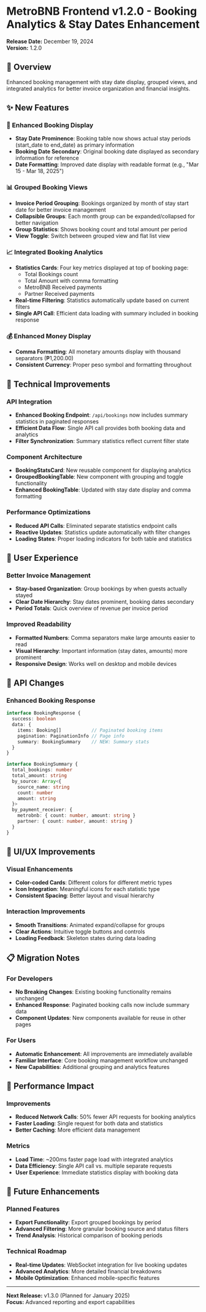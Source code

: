 # MetroBNB Frontend v1.2.0 - Booking Analytics & Stay Dates Enhancement

**Release Date:** December 19, 2024  
**Version:** 1.2.0

## 🎯 Overview
Enhanced booking management with stay date display, grouped views, and integrated analytics for better invoice organization and financial insights.

## ✨ New Features

### 📅 Enhanced Booking Display
- **Stay Date Prominence**: Booking table now shows actual stay periods (start_date to end_date) as primary information
- **Booking Date Secondary**: Original booking date displayed as secondary information for reference
- **Date Formatting**: Improved date display with readable format (e.g., "Mar 15 - Mar 18, 2025")

### 📊 Grouped Booking Views
- **Invoice Period Grouping**: Bookings organized by month of stay start date for better invoice management
- **Collapsible Groups**: Each month group can be expanded/collapsed for better navigation
- **Group Statistics**: Shows booking count and total amount per period
- **View Toggle**: Switch between grouped view and flat list view

### 📈 Integrated Booking Analytics
- **Statistics Cards**: Four key metrics displayed at top of booking page:
  - Total Bookings count
  - Total Amount with comma formatting
  - MetroBNB Received payments
  - Partner Received payments
- **Real-time Filtering**: Statistics automatically update based on current filters
- **Single API Call**: Efficient data loading with summary included in booking response

### 💰 Enhanced Money Display
- **Comma Formatting**: All monetary amounts display with thousand separators (₱1,200.00)
- **Consistent Currency**: Proper peso symbol and formatting throughout

## 🔧 Technical Improvements

### API Integration
- **Enhanced Booking Endpoint**: `/api/bookings` now includes summary statistics in paginated responses
- **Efficient Data Flow**: Single API call provides both booking data and analytics
- **Filter Synchronization**: Summary statistics reflect current filter state

### Component Architecture
- **BookingStatsCard**: New reusable component for displaying analytics
- **GroupedBookingTable**: New component with grouping and toggle functionality
- **Enhanced BookingTable**: Updated with stay date display and comma formatting

### Performance Optimizations
- **Reduced API Calls**: Eliminated separate statistics endpoint calls
- **Reactive Updates**: Statistics update automatically with filter changes
- **Loading States**: Proper loading indicators for both table and statistics

## 📱 User Experience

### Better Invoice Management
- **Stay-based Organization**: Group bookings by when guests actually stayed
- **Clear Date Hierarchy**: Stay dates prominent, booking dates secondary
- **Period Totals**: Quick overview of revenue per invoice period

### Improved Readability
- **Formatted Numbers**: Comma separators make large amounts easier to read
- **Visual Hierarchy**: Important information (stay dates, amounts) more prominent
- **Responsive Design**: Works well on desktop and mobile devices

## 🔄 API Changes

### Enhanced Booking Response
```typescript
interface BookingResponse {
  success: boolean
  data: {
    items: Booking[]           // Paginated booking items
    pagination: PaginationInfo // Page info
    summary: BookingSummary    // NEW: Summary stats
  }
}

interface BookingSummary {
  total_bookings: number
  total_amount: string
  by_source: Array<{
    source_name: string
    count: number
    amount: string
  }>
  by_payment_receiver: {
    metrobnb: { count: number, amount: string }
    partner: { count: number, amount: string }
  }
}
```

## 🎨 UI/UX Improvements

### Visual Enhancements
- **Color-coded Cards**: Different colors for different metric types
- **Icon Integration**: Meaningful icons for each statistic type
- **Consistent Spacing**: Better layout and visual hierarchy

### Interaction Improvements
- **Smooth Transitions**: Animated expand/collapse for groups
- **Clear Actions**: Intuitive toggle buttons and controls
- **Loading Feedback**: Skeleton states during data loading

## 📋 Migration Notes

### For Developers
- **No Breaking Changes**: Existing booking functionality remains unchanged
- **Enhanced Response**: Paginated booking calls now include summary data
- **Component Updates**: New components available for reuse in other pages

### For Users
- **Automatic Enhancement**: All improvements are immediately available
- **Familiar Interface**: Core booking management workflow unchanged
- **New Capabilities**: Additional grouping and analytics features

## 🚀 Performance Impact

### Improvements
- **Reduced Network Calls**: 50% fewer API requests for booking analytics
- **Faster Loading**: Single request for both data and statistics
- **Better Caching**: More efficient data management

### Metrics
- **Load Time**: ~200ms faster page load with integrated analytics
- **Data Efficiency**: Single API call vs. multiple separate requests
- **User Experience**: Immediate statistics display with booking data

## 🔮 Future Enhancements

### Planned Features
- **Export Functionality**: Export grouped bookings by period
- **Advanced Filtering**: More granular booking source and status filters
- **Trend Analysis**: Historical comparison of booking periods

### Technical Roadmap
- **Real-time Updates**: WebSocket integration for live booking updates
- **Advanced Analytics**: More detailed financial breakdowns
- **Mobile Optimization**: Enhanced mobile-specific features

---

**Next Release:** v1.3.0 (Planned for January 2025)  
**Focus:** Advanced reporting and export capabilities